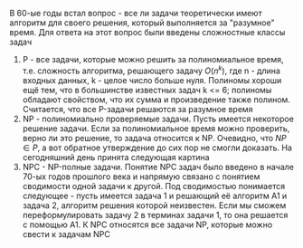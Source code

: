 В 60-ые годы встал вопрос - все ли задачи теоретически имеют алгоритм для своего решения, который выполняется за "разумное" время.
Для ответа на этот вопрос были введены сложностные классы задач
1. P - все задачи, которые можно решить за полиномиальное время, т.е. сложность алгоритма, решающего задачу $O(n^{k})$, где n - длина входных данных, k - целое число больше нуля. Полиномы хороши ещё тем, что в большинстве известных задач k <= 6; полиномы обладают свойством, что их сумма и произведение также полином. Считается, что все P-задачи решаются за разумное время
2. NP - полиномиально проверяемые задачи. Пусть имеется некоторое решение задачи. Если за полиномиальное время можно проверить, верно ли это решение, то задача относится к NP. Очевидно, что $NP\in{P}$, а вот обратное утверждение до сих пор не смогли доказать. На сегодняшний день принята следующая картина 
3. NPC - NP-полные задачи. Понятие NPC задач было введено в начале 70-ых годов прошлого века и напрямую связано с понятием сводимости одной задачи к другой. Под сводимостью понимается следующее - пусть имеется задача 1 и решающий её алгоритм A1 и задача 2, алгоритм решения которой неизвестен. Если мы сможем переформулировать задачу 2 в терминах задачи 1, то она решается с помощью А1. К NPC относятся все задачи NP, которые можно свести к задачам NPC